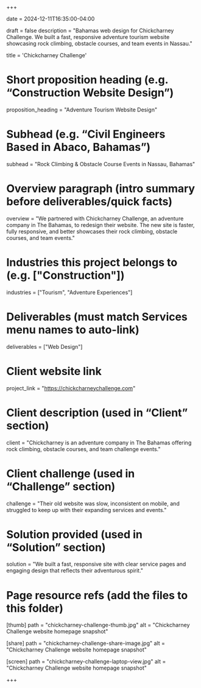 +++

date = 2024-12-11T16:35:00-04:00

draft = false
description = "Bahamas web design for Chickcharney Challenge. We built a fast, responsive adventure tourism website showcasing rock climbing, obstacle courses, and team events in Nassau."

title = 'Chickcharney Challenge'

# Short proposition heading (e.g. “Construction Website Design”)
proposition_heading = "Adventure Tourism Website Design"

# Subhead (e.g. “Civil Engineers Based in Abaco, Bahamas”)
subhead = "Rock Climbing & Obstacle Course Events in Nassau, Bahamas"

# Overview paragraph (intro summary before deliverables/quick facts)
overview = "We partnered with Chickcharney Challenge, an adventure company in The Bahamas, to redesign their website. The new site is faster, fully responsive, and better showcases their rock climbing, obstacle courses, and team events."

# Industries this project belongs to (e.g. ["Construction"])
industries = ["Tourism", "Adventure Experiences"]

# Deliverables (must match Services menu names to auto-link)
deliverables = ["Web Design"]

# Client website link
project_link = "https://chickcharneychallenge.com"

# Client description (used in “Client” section)
client = "Chickcharney is an adventure company in The Bahamas offering rock climbing, obstacle courses, and team challenge events."

# Client challenge (used in “Challenge” section)
challenge = "Their old website was slow, inconsistent on mobile, and struggled to keep up with their expanding services and events."

# Solution provided (used in “Solution” section)
solution = "We built a fast, responsive site with clear service pages and engaging design that reflects their adventurous spirit."

# Page resource refs (add the files to this folder)
[thumb]
path = "chickcharney-challenge-thumb.jpg"
alt  = "Chickcharney Challenge website homepage snapshot"

[share]
path = "chickcharney-challenge-share-image.jpg"
alt  = "Chickcharney Challenge website homepage snapshot"

[screen]
path = "chickcharney-challenge-laptop-view.jpg"
alt  = "Chickcharney Challenge website homepage snapshot"

+++